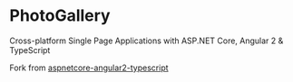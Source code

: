 # PhotoGallery
Cross-platform Single Page Applications with ASP.NET Core, Angular 2 &amp; TypeScript


Fork from [aspnetcore-angular2-typescript](https://github.com/chsakell/aspnet5-angular2-typescript)
